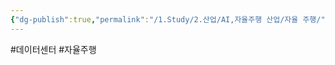 ```yaml
---
{"dg-publish":true,"permalink":"/1.Study/2.산업/AI,자율주행 산업/자율 주행/","created":"2024-11-20T21:02:27.736+09:00","updated":"2025-06-26T17:21:20.742+09:00"}
---
```


#데이터센터 #자율주행


